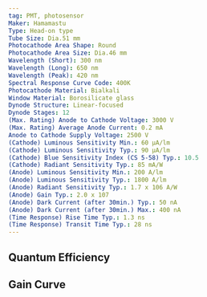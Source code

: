 ```yaml
---
tag: PMT, photosensor
Maker: Hamamastu
Type: Head-on type
Tube Size: Dia.51 mm
Photocathode Area Shape: Round
Photocathode Area Size: Dia.46 mm
Wavelength (Short): 300 nm
Wavelength (Long): 650 nm
Wavelength (Peak): 420 nm
Spectral Response Curve Code: 400K
Photocathode Material: Bialkali
Window Material: Borosilicate glass
Dynode Structure: Linear-focused
Dynode Stages: 12
(Max. Rating) Anode to Cathode Voltage: 3000 V
(Max. Rating) Average Anode Current: 0.2 mA
Anode to Cathode Supply Voltage: 2500 V
(Cathode) Luminous Sensitivity Min.: 60 μA/lm
(Cathode) Luminous Sensitivity Typ.: 90 μA/lm
(Cathode) Blue Sensitivity Index (CS 5-58) Typ.: 10.5
(Cathode) Radiant Sensitivity Typ.: 85 mA/W
(Anode) Luminous Sensitivity Min.: 200 A/lm
(Anode) Luminous Sensitivity Typ.: 1800 A/lm
(Anode) Radiant Sensitivity Typ.: 1.7 x 106 A/W
(Anode) Gain Typ.: 2.0 x 107
(Anode) Dark Current (after 30min.) Typ.: 50 nA
(Anode) Dark Current (after 30min.) Max.: 400 nA
(Time Response) Rise Time Typ.: 1.3 ns
(Time Response) Transit Time Typ.: 28 ns
---
```

## Quantum Efficiency
## Gain Curve
